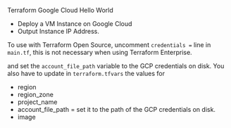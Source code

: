 Terraform Google Cloud Hello World

- Deploy a VM Instance on Google Cloud
- Output Instance IP Address.

To use with Terraform Open Source, uncomment `credentials =` line in `main.tf`, this is not necessary when using Terraform Enterprise.

 and set the `account_file_path` variable to the GCP credentials on disk.
You also have to update in `terraform.tfvars` the values for

- region
- region_zone
- project_name
- account_file_path = set it to the path of the GCP credentials on disk.
- image
